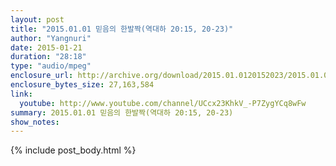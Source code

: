 ```yaml
---
layout: post
title: "2015.01.01 믿음의 한발짝(역대하 20:15, 20-23)"
author: "Yangnuri"
date: 2015-01-21 
duration: "28:18"
type: "audio/mpeg"
enclosure_url: http://archive.org/download/2015.01.0120152023/2015.01.01%20%EB%AF%BF%EC%9D%8C%EC%9D%98%20%ED%95%9C%EB%B0%9C%EC%A7%9D%28%EC%97%AD%EB%8C%80%ED%95%98%2020%3B15%2C20-23%29.mp3
enclosure_bytes_size: 27,163,584 
link:
  youtube: http://www.youtube.com/channel/UCcx23KhkV_-P7ZygYCq8wFw
summary: 2015.01.01 믿음의 한발짝(역대하 20:15, 20-23)
show_notes:
---
```


{% include post_body.html %}
